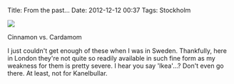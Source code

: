 Title: From the past...
Date: 2012-12-12 00:37
Tags: Stockholm


![](/images/Glorybox_Kura_Stockholm.jpg)

Cinnamon vs. Cardamom
 
I just couldn't get enough of these when I was in Sweden. Thankfully, here in London they're not quite so readily available in such fine form as my weakness for them is pretty severe. I hear you say 'Ikea'...? Don't even go there. At least, not for Kanelbullar.
